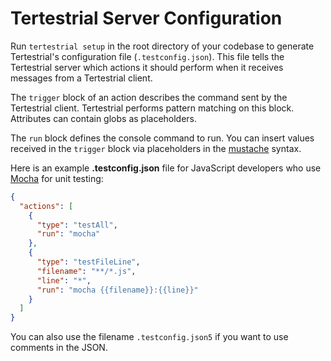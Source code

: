 # Tertestrial Server Configuration

Run <code type="tertestrial-command">tertestrial setup</code> in the root
directory of your codebase to generate Tertestrial's configuration file
(<code type="repo/existing-file">.testconfig.json</code>). This file tells the
Tertestrial server which actions it should perform when it receives messages
from a Tertestrial client.

The `trigger` block of an action describes the command sent by the Tertestrial
client. Tertestrial performs pattern matching on this block. Attributes can
contain globs as placeholders.

The `run` block defines the console command to run. You can insert values
received in the `trigger` block via placeholders in the
[mustache](https://mustache.github.io) syntax.

Here is an example **.testconfig.json** file for JavaScript developers who use
[Mocha](https://mochajs.org) for unit testing:

```json
{
  "actions": [
    {
      "type": "testAll",
      "run": "mocha"
    },
    {
      "type": "testFileLine",
      "filename": "**/*.js",
      "line": "*",
      "run": "mocha {{filename}}:{{line}}"
    }
  ]
}
```

You can also use the filename `.testconfig.json5` if you want to use comments in
the JSON.
